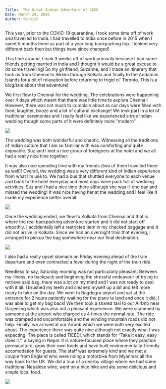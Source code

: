 ```yaml
---
Title:  The Great Indian Adventure of 2020
Date: March 24, 2020
Author: Yannish
---
```

This year, prior to the COVID-19 quarantine, I took some time off of work and travelled to India. I had travelled to India once before in 2015 when I spent 5 months there as part of a year long backpacking trip. I  looked very different back then but things have since changed!

This time around, I took 3 weeks off of work primarily because I had some friends getting married in India and I thought it would be a great excuse to do some travelling! So my girlfriend, Suzanne, and I made an itinerary that took us from Chennai to Sikkim through Kolkata and finally to the Andaman Islands for a bit of relaxation before returning to frigid ol' Toronto. This is a blog/tale about that adventure!

We first flew to Chennai for the wedding. The celebrations were happening over 4 days which meant that there was little time to explore Chennai! However, there was not much to complain about as our days were filled with food, laughter, booze and a lot of cultural exchange! We took part in a lot of traditional ceremonies and I really feel like we experienced a true Indian wedding though some parts of it were definitely more "modern".

<img src='https://lh3.googleusercontent.com/gGxAKS0SHfVL1st_qHuD_PTHmE2sWELWkJ8v0dL1RnszdSUsJWEBW1kVaeaHDFpCjLLSuQJ0ZhU8OCQdMSrvm_VOn0iF9kbl5LLDr6sEcbTtkKGHimt_jOlYpm8ti-o1EEqT3h4fAvM'/></a>

The wedding was both wonderful and chaotic. Witnessing all the traditions of Indian culture that I am so familiar with was comforting and quite enjoyable. Suz and I met a nice group of foreigners at the hotel and we all had a really nice time together.

It was also nice spending time with my friends (two of them travelled there as well)! Overall, the wedding was a very different kind of Indian experience from what I’m use to. We had a bus that shuttled everyone to each venue and back to the hotel everyday and most days were pack full of wedding activities. Suz and I had a nice time there although she was ill one day and missed the wedding! It was nice having her at the wedding and I feel like it made my experience better overall.

<img src='https://lh3.googleusercontent.com/6JxIxFgaPL76eGv73hBV2toC0erWLpM06o07QZvllxzn_mHcFmbh2fydukqxRK7kH1SU8TOOg_NW_6z2QAWz8_3nzxAj0J_YB_Ib9UHfIJPZNoa_CT_v2PRKhWpxG16xd2SOxBlAPf4'/></a>

Once the wedding ended, we flew to Kolkata from Chennai and that is where the real backpacking adventure started and it did not start off smoothly. I accidentally left a restricted item in my checked baggage and it did not arrive in Kolkata. Since we had an overnight train that evening, I arranged to pickup the bag somewhere near our final destination.

<img src='https://lh3.googleusercontent.com/JcwRf60bn_Z-7ElvSwh4Ex-PFmiQArohUIj7ieoJyMO9fHhvblRMCVLsDK_U1dP0GhKyZ0zbBscU5ncPIWALaTtOwjZkB7LvaCVA5Lr2LuIGxUuTNZcCTkA8TYgr3UApQFwsoYzcLWw' /></a>

I also had a really upset stomach on Friday evening ahead of the train departure and even contracted a fever during the night of the train ride.

Needless to say, Saturday morning was not particularly pleasant. Between my illness, no backpack and beginning the stressful endeavour of trying to retrieve said bag, there was a lot on my mind and I was not ready to deal with it all. I brushed my teeth and cleaned myself up a bit and felt more ready to take on the day. We went to Bagdogra airport and sat at the entrance for 2 hours patiently waiting for the plane to land and once it did, I was able to get my bag back! We then took a shared taxi to our Airbnb near Darjeeling which was also not a pleasant experience. We were scammed by someone at the airport who charged us 4 times the normal rate. The ride was cramped and uncomfortable and the winding mountain roads did not help. Finally, we arrived at our Airbnb which we were both very excited about. The experience there was quite nice although not exactly what I was expecting. The place is called TIEEDI, which stands for “Take it easy, easy does it.”, a saying in Nepal. It is nature-focused place where they practice permaculture, grow their own foods and have built environmentally-friendly accomodation for guests. The staff was extremely kind and we met a couple from England who were riding a motorbike from Myanmar all the way back to the UK. We did a tour of a nearby village where we had some traditional Nepalese wine, went on a nice hike and ate some delicious and simple local food. 

<img src='https://lh3.googleusercontent.com/4YuvxPy2-Oo7XQvLIH2H2ZK7-Jsu5rCnPq_6Dd7dNvxtznnZDUlf4ZfvQUD8KCtcOqber6xZJq3QUnai54KgT8vkHsYPdY7pfO-KdJBHz0Sv7LQgcMsp-1fcYSAI6J3PPnr3_OK888Y' /></a>

